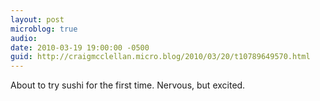 ```yaml
---
layout: post
microblog: true
audio: 
date: 2010-03-19 19:00:00 -0500
guid: http://craigmcclellan.micro.blog/2010/03/20/t10789649570.html
---
```

About to try sushi for the first time. Nervous, but excited.
